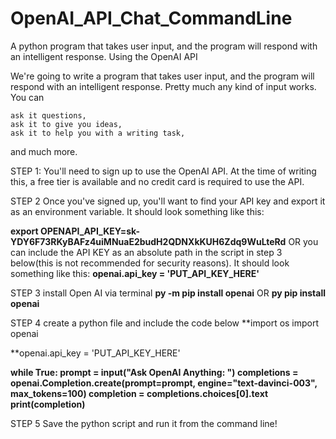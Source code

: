 # OpenAI_API_Chat_CommandLine
A python program that takes user input, and the program will respond with an intelligent response. Using the OpenAI API

We're going to write a program that takes user input, and the program will respond with an intelligent response. Pretty much any kind of input works. You can

    ask it questions,
    ask it to give you ideas,
    ask it to help you with a writing task,

and much more.

STEP 1:
You'll need to sign up to use the OpenAI API. At the time of writing this, a free tier is available and no credit card is required to use the API.

STEP 2
Once you've signed up, you'll want to find your API key and export it as an environment variable. It should look something like this:

**export OPENAPI_API_KEY=sk-YDY6F73RKyBAFz4uiMNuaE2budH2QDNXkKUH6Zdq9WuLteRd**
OR
you can include the API KEY as an absolute path in the script in step 3 below(this is not recommended for security reasons). It should look something like this:
**openai.api_key = 'PUT_API_KEY_HERE'**

STEP 3
install Open AI via terminal
**py -m pip install openai**
OR
**py pip install openai**

STEP 4
create a python file and include the code below
**import os
import openai

**openai.api_key = 'PUT_API_KEY_HERE'

**while True:
    prompt = input("Ask OpenAI Anything: ")
    completions = openai.Completion.create(prompt=prompt,
                                           engine="text-davinci-003",
                                           max_tokens=100)
    completion = completions.choices[0].text
    print(completion)**
    
STEP 5
Save the python script and run it from the command line!





